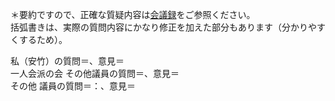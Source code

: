 ＊要約ですので、正確な質疑内容は[会議録](./index.md#会議録配布資料)をご参照ください。  
括弧書きは、実際の質問内容にかなり修正を加えた部分もあります（分かりやすくするため）。

<div class="q-mark-notes">
<p>私（安竹）の質問＝<i class="fa fa-question-circle hitori yasutake" aria-hidden="true"></i>、意見＝<i class="fa fa-exclamation-circle hitori yasutake" aria-hidden="true"></i><br>
一人会派の会 その他議員の質問＝<i class="fa fa-question-circle hitori" aria-hidden="true"></i>、意見＝<i class="fa fa-exclamation-circle hitori" aria-hidden="true"></i><br>
その他 議員の質問＝：<i class="fa fa-question-circle-o" aria-hidden="true"></i>、意見＝<i class="fa fa-exclamation-circle" aria-hidden="true"></i></p>
</div>


